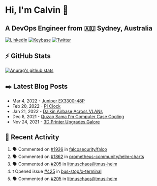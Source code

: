 # Hi, I'm Calvin 🍭
## A DevOps Engineer from 🇦🇺 Sydney, Australia</h3>

[![LinkedIn](https://img.shields.io/badge/-c–bui-0077B5?style=flat-square&labelColor=0077B5&logo=LinkedIn&logoColor=white)](https://www.linkedin.com/in/c-bui/)
[![Keybase](https://img.shields.io/badge/-calvinbui-ff6f21?style=flat-square&labelColor=ff6f21&logo=Keybase&logoColor=white)](https://keybase.io/calvinbui)
[![Twitter](https://img.shields.io/badge/-ASAPCalvin-1DA1F2?style=flat-square&labelColor=1DA1F2&logo=Twitter&logoColor=white)](https://twitter.com/ASAPCalvin)

<!-- https://github.com/rishavanand/github-profilinator -->
## ⚡ GitHub Stats
[![Anurag's github stats](https://github-readme-stats.vercel.app/api?username=calvinbui&count_private=true&hide_title=true)](https://github.com/anuraghazra/github-readme-stats)

<!-- https://github.com/gautamkrishnar/blog-post-workflow -->
## ✒️ Latest Blog Posts

<!-- BLOG-POST-LIST:START -->
- Mar 4, 2022 - [Juniper EX3300-48P](https://calvin.me/juniper-ex3300-48p)
- Feb 20, 2022 - [Pi Clock](https://calvin.me/pi-clock)
- Jan 21, 2022 - [Daikin Airbase Across VLANs](https://calvin.me/daikin-airbase-vlans-opnsense)
- Dec 8, 2021 - [Quzao Sama I&#39;m Computer Case Cooling](https://calvin.me/quzao-sama-im-cooling)
- Nov 24, 2021 - [3D Printer Upgrades Galore](https://calvin.me/3d-printer-upgrades-galore)

<!-- BLOG-POST-LIST:END -->

## 🏃‍ Recent Activity

<!--START_SECTION:activity-->
1. 🗣 Commented on [#1936](https://github.com/falcosecurity/falco/issues/1936) in [falcosecurity/falco](https://github.com/falcosecurity/falco)
2. 🗣 Commented on [#1862](https://github.com/prometheus-community/helm-charts/issues/1862) in [prometheus-community/helm-charts](https://github.com/prometheus-community/helm-charts)
3. 🗣 Commented on [#205](https://github.com/litmuschaos/litmus-helm/issues/205) in [litmuschaos/litmus-helm](https://github.com/litmuschaos/litmus-helm)
4. ❗️ Opened issue [#425](https://github.com/bus-stop/x-terminal/issues/425) in [bus-stop/x-terminal](https://github.com/bus-stop/x-terminal)
5. 🗣 Commented on [#205](https://github.com/litmuschaos/litmus-helm/issues/205) in [litmuschaos/litmus-helm](https://github.com/litmuschaos/litmus-helm)
<!--END_SECTION:activity-->
